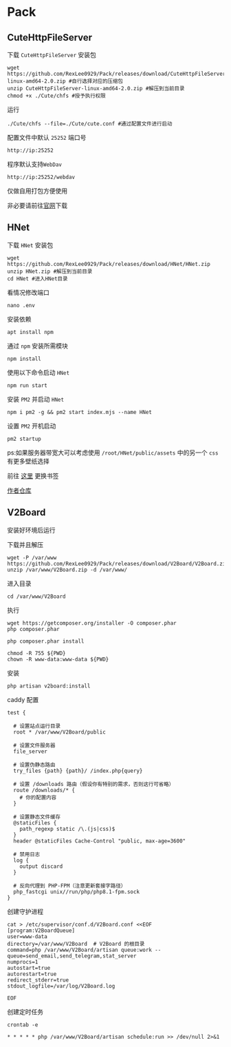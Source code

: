 # Pack

## CuteHttpFileServer

下载 `CuteHttpFileServer` 安装包
```
wget https://github.com/RexLee0929/Pack/releases/download/CuteHttpFileServer/CuteHttpFileServer-linux-amd64-2.0.zip #自行选择对应的压缩包
unzip CuteHttpFileServer-linux-amd64-2.0.zip #解压到当前目录
chmod +x ./Cute/chfs #授予执行权限
```

运行
```
./Cute/chfs --file=./Cute/cute.conf #通过配置文件进行启动
```

配置文件中默认 `25252` 端口号

```
http://ip:25252 
```

程序默认支持`WebDav` 

```
http://ip:25252/webdav
```

仅做自用打包方便使用

非必要请前往[官网](http://iscute.cn/chfs)下载

## HNet

下载 `HNet` 安装包

```
wget https://github.com/RexLee0929/Pack/releases/download/HNet/HNet.zip
unzip HNet.zip #解压到当前目录
cd HNet #进入HNet目录
```

看情况修改端口

```
nano .env
```

安装依赖

```
apt install npm
```

通过 `npm` 安装所需模块

```
npm install
```

使用以下命令启动 `HNet`

```
npm run start
```

安装 `PM2` 并启动 `HNet`

```
npm i pm2 -g && pm2 start index.mjs --name HNet
```

设置 `PM2` 开机启动

```
pm2 startup
```

ps:如果服务器带宽大可以考虑使用 `/root/HNet/public/assets` 中的另一个 `css` 有更多壁纸选择

前往 [这里](https://github.com/RexLee0929/Website) 更换书签

[作者仓库](https://github.com/Hideipnetwork/hideipnetwork-web/tree/v3)




## V2Board

安装好环境后运行

下载并且解压

```
wget -P /var/www https://github.com/RexLee0929/Pack/releases/download/V2Board/V2Board.zip
unzip /var/www/V2Board.zip -d /var/www/
```

进入目录

```
cd /var/www/V2Board
```

执行

```
wget https://getcomposer.org/installer -O composer.phar
php composer.phar
```

```
php composer.phar install
```

```
chmod -R 755 ${PWD}
chown -R www-data:www-data ${PWD}
```

安装

```
php artisan v2board:install
```


caddy 配置

```
test {

  # 设置站点运行目录
  root * /var/www/V2Board/public
  
  # 设置文件服务器
  file_server

  # 设置伪静态路由
  try_files {path} {path}/ /index.php{query}
  
  # 设置 /downloads 路由（假设你有特别的需求，否则这行可省略）
  route /downloads/* {
    # 你的配置内容
  }

  # 设置静态文件缓存
  @staticFiles {
    path_regexp static /\.(js|css)$
  }
  header @staticFiles Cache-Control "public, max-age=3600"

  # 禁用日志
  log {
    output discard
  }

  # 反向代理到 PHP-FPM（注意更新套接字路径）
  php_fastcgi unix//run/php/php8.1-fpm.sock
}

```
创建守护进程
```
cat > /etc/supervisor/conf.d/V2Board.conf <<EOF
[program:V2BoardQueue]
user=www-data
directory=/var/www/V2Board  # V2Board 的根目录
command=php /var/www/V2Board/artisan queue:work --queue=send_email,send_telegram,stat_server
numprocs=1
autostart=true
autorestart=true
redirect_stderr=true
stdout_logfile=/var/log/V2Board.log

EOF
```

创建定时任务

```
crontab -e

* * * * * php /var/www/V2Board/artisan schedule:run >> /dev/null 2>&1
```
